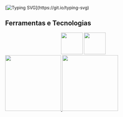[![Typing SVG](https://readme-typing-svg.herokuapp.com?font=Fira+Code&pause=1000&random=false&width=435&lines=Navegando+pelo+vasto+oceano+do+desenvolvimento+de+software.+Sou+%5BSeu+Nome%5D%2C+onde+a+curiosidade+encontra+o+c%C3%B3digo.)](https://git.io/typing-svg)

<div align="center"></div>

## Ferramentas e Tecnologias

<div align="center">
<img src="https://cdn.jsdelivr.net/gh/devicons/devicon/icons/html5/html5-original.svg" width="70" height="70"/>          
<img loading="lazy" src="https://cdn.jsdelivr.net/gh/devicons/devicon/icons/java/java-original.svg" width="70" height="70"/> 
</div>


<div>
<a href="https://github.com/Reladislau">
<img loading="lazy" height="180em" src="https://github-readme-stats.vercel.app/api/top-langs/?username=Reladislau&layout=compact&langs_count=7&theme=dracula"/>
<img loading="lazy" height="180em" src="https://github-readme-stats.vercel.app/api?username=Reladislau&show_icons=true&theme=dracula&include_all_commits=true&count_private=true"/>
</div>

<!--
**Reladislau/Reladislau** is a ✨ _special_ ✨ repository because its `README.md` (this file) appears on your GitHub profile.

Here are some ideas to get you started:

- 🔭 I’m currently working on ...
- 🌱 I’m currently learning ...
- 👯 I’m looking to collaborate on ...
- 🤔 I’m looking for help with ...
- 💬 Ask me about ...
- 📫 How to reach me: ...
- 😄 Pronouns: ...
- ⚡ Fun fact: ...
-->
